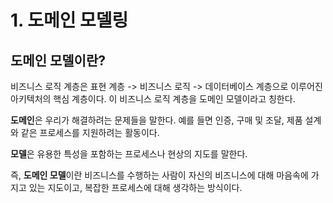 # 1. 도메인 모델링

## 도메인 모델이란?

비즈니스 로직 계층은 표현 계층 -> 비즈니스 로직 -> 데이터베이스 계층으로 이루어진 아키텍처의 핵심 계층이다. 이 비즈니스 로직 계층을 도메인 모델이라고 칭한다.

**도메인**은 우리가 해결하려는 문제들을 말한다. 예를 들면 인증, 구매 및 조달, 제품 설계와 같은 프로세스를 지원하려는 활동이다.

**모델**은 유용한 특성을 포함하는 프로세스나 현상의 지도를 말한다.

즉, **도메인 모델**이란 비즈니스를 수행하는 사람이 자신의 비즈니스에 대해 마음속에 가지고 있는 지도이고, 복잡한 프로세스에 대해 생각하는 방식이다.

